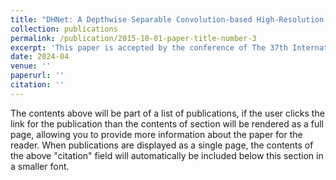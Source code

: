 ```yaml
---
title: "DHNet: A Depthwise Separable Convolution-based High-Resolution Full Projector Compensation Network"
collection: publications
permalink: /publication/2015-10-01-paper-title-number-3
excerpt: 'This paper is accepted by the conference of The 37th International Conference on Computer Animation and Social Agents'
date: 2024-04
venue: ''
paperurl: ''
citation: ''
---
```


The contents above will be part of a list of publications, if the user clicks the link for the publication than the contents of section will be rendered as a full page, allowing you to provide more information about the paper for the reader. When publications are displayed as a single page, the contents of the above "citation" field will automatically be included below this section in a smaller font.
